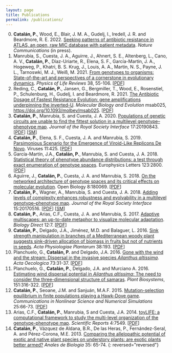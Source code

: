 ```yaml
---
layout: page
title: Publications
permalink: /publications/
---
```



0.  **Catalán, P.**, Wood, E., Blair, J. M. A., Gudelj, I., Iredell, J. R. and Beardmore, R. E. 2022. [Seeking patterns of antibiotic resistance in ATLAS, an open, raw MIC database with patient metadata](https://www.nature.com/articles/s41467-022-30635-7). *Nature Communications* (in press).
1.  Manrubia, S., Cuesta, J. A., Aguirre, J., Ahnert, S. E., Altenberg, L., Cano, A. V., **Catalán, P.**, Díaz-Uriarte, R., Elena, S. F., García-Martín, J. A., Hogeweg, P., Khatri, B. S. Krug, J., Louis, A. A., Martin, N. S., Payne, J. L., Tarnoswki, M. J., Weiß, M. 2021. [From genotypes to organisms: State-of-the-art and perspectives of a cornerstone in evolutionary dynamics](https://www.sciencedirect.com/science/article/pii/S1571064521000300). *Physics of Life Reviews* 38, 55-106. [[PDF](/papers/manrubia2021_perspectives.pdf)]
2.  Reding, C., **Catalán, P.**, Jansen, G., Bergmiller, T., Wood, E., Rosenstiel, P., Schulenburg, H., Gudelj, I. and Beardmore, R. 2021. [The Antibiotic Dosage of Fastest Resistance Evolution: gene amplifications underpinning the inverted-U](https://academic.oup.com/mbe/advance-article/doi/10.1093/molbev/msab025/6161781). *Molecular Biology and Evolution* msab025, https://doi.org/10.1093/molbev/msab025. [[PDF](/papers/reding2021_invertedU.pdf)]
3. **Catalán, P.**, Manrubia, S. and Cuesta, J. A. 2020. [Populations of genetic circuits are unable to find the fittest solution in a multilevel genotype–phenotype map](https://royalsocietypublishing.org/doi/10.1098/rsif.2019.0843). *Journal of the Royal Society Interface* 17:20190843. [[PDF](/papers/catalan2020_patterns.pdf)] [[SM](/papers/catalan2020_patterns_Supp.pdf)]
4. **Catalán, P.**, Elena, S. F., Cuesta,  J. A. and  Manrubia, S. 2019. [Parsimonious Scenario for the
  Emergence of Viroid-Like Replicons De Novo](https://www.mdpi.com/1999-4915/11/5/425/htm). Viruses
    11:425. [[PDF](/papers/catalan2019_parsimonius_emergence_viroids.pdf)]
0. García-Martín, J.A., **Catalán, P.**, Manrubia, S. and Cuesta, J. A. 2018. [Statistical theory of phenotype abundance distributions: a test through exact enumeration of genotype spaces](http://iopscience.iop.org/article/10.1209/0295-5075/123/28001). Europhysics Letters 123:2800. [[PDF](/papers/garciamartin2018_statistical_theory_phenotype_abundance.pdf)]
0. Aguirre, J., **Catalán, P.**, Cuesta, J. A. and Manrubia, S. 2018. [On the networked architecture of genotype spaces and its critical effects on molecular evolution](http://rsob.royalsocietypublishing.org/content/8/7/180069). Open Biology 8:180069. [[PDF](/papers/aguirre2018_networked_structure.pdf)]
0. **Catalán, P.**, Wagner, A., Manrubia, S. and Cuesta, J. A. 2018. [Adding levels of complexity enhances robustness and evolvability in a multilevel genotype–phenotype map](http://rsif.royalsocietypublishing.org/content/15/138/20170516). *Journal of the Royal Society Interface* 15:20170516. [[PDF](/papers/catalan2018_toyLIFE_complexity.pdf)] [[SM](/papers/catalan2018_toyLIFE_complexity_SM.pdf)]
0. **Catalán, P.**, Arias, C.F., Cuesta, J. A. and Manrubia, S. 2017. [Adaptive multiscapes: an up-to-date metaphor to visualize molecular adaptation](http://biologydirect.biomedcentral.com/articles/10.1186/s13062-017-0178-1). *Biology Direct* 12:7. [[PDF](/papers/catalan2017_adaptive_multiscapes.pdf)]
0. **Catalán, P.**, Delgado, J.A., Jiménez, M.D. and Balaguer, L. 2016. [Sink strength manipulation in branches of a Mediterranean woody plant suggests sink-driven allocation of biomass in fruits but not of nutrients in seeds](http://link.springer.com/article/10.1007/s11738-016-2220-9). *Acta Physiologiae Plantarum* 38:193. [[PDF](/papers/catalan2016_sink_strength.pdf)]
0.  Planchuelo, G., **Catalán, P.** and Delgado, J.A. 2016. [Gone with the wind and the stream: Dispersal in the invasive species
*Ailanthus altissima*](http://www.sciencedirect.com/science/article/pii/S1146609X16300443). *Acta Oecologica* 73:31-37. [[PDF](/papers/planchuelo2016_gone_with_the_wind.pdf)]
0.  Planchuelo, G., **Catalán, P.**, Delgado, J.A. and Murciano A. 2016. [Estimating wind dispersal potential in *Ailanthus altissima*: The need to consider the three-dimensional structure of samaras](http://www.tandfonline.com/doi/full/10.1080/11263504.2016.1174170). *Plant Biosystems*, 151:316-322. [[PDF](/papers/planchuelo2016_estimating_wind_dispersal_potential.pdf)]
0. **Catalán, P.**, Seoane, J.M. and Sanjuán, M.A.F. 2015. [Mutation-selection equilibrium in finite populations playing a Hawk-Dove game](http://www.sciencedirect.com/science/article/pii/S1007570415000246). *Communications  in  Nonlinear  Science  and  Numerical Simulations* 25:66-73. [[PDF](/papers/catalan2015_hawk_dove.pdf)]
0.  Arias, C.F., **Catalán, P.**, Manrubia, S and Cuesta, J.A. 2014. [toyLIFE: a computational framework to study the multi-level organization of the genotype-phenotype map](http://www.nature.com/articles/srep07549). *Scientific  Reports* 4:7549. [[PDF](/papers/arias2014_toylife.pdf)]
0. **Catalán, P.**,  Vázquez  de  Aldana,  B.R.,  De  las  Heras,  P.,  Fernández-Seral,  A.  and  Pérez-Corona, M.E. 2013. [Comparing  the  allelopathic  potential  of  exotic  and  native  plant  species  on  understory plants:  are exotic plants better armed?](https://www.um.es/analesdebiologia/numeros/35/PDF/35_2013_10.pdf) *Anales de Biología* 35:  65-74.
{: reversed="reversed"}
